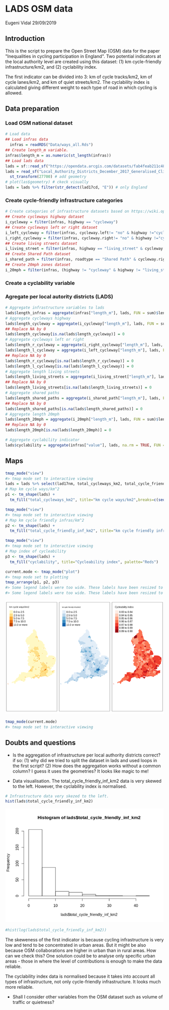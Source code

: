 LADS OSM data
================
Eugeni Vidal
29/09/2019

<!-- README.md is generated from README.Rmd. Please edit that file -->

## Introduction

This is the script to prepare the Open Street Map (OSM) data for the paper "Inequalities in cycling participation in England". Two potential indicators at the local authority level are created using this dataset: (1) km cycle-friendly infrastructure/km2, and (2) cyclability index.

The first indicator can be divided into 3: km of cycle tracks/km2, km of cycle lanes/km2, and km of quiet streets/km2. The cyclability index is calculated giving different weight to each type of road in which cycling is allowed.

## Data preparation

### Load OSM national dataset

``` r
# Load data
## Load infras data
  infras = readRDS("Data/ways_all.Rds")
## Create length_m variable.
infras$length_m = as.numeric(st_length(infras))
## Load lads data
lads = sf::read_sf("https://opendata.arcgis.com/datasets/fab4feab211c4899b602ecfbfbc420a3_3.geojson")
lads = read_sf("Local_Authority_Districts_December_2017_Generalised_Clipped_Boundaries_in_United_Kingdom_WGS84.geojson") %>% 
  st_transform(27700) # add geometry
# plot(las$geometry) # ckeck visually
lads = lads %>% filter(str_detect(lad17cd, "E")) # only England
```

### Create cycle-friendly infrastructure categories

``` r
# Create categories of infrastructure datasets based on https://wiki.openstreetmap.org/wiki/Bicycle#cite_note-anyroad-1. 
## Create cycleways highway dataset
i_cycleway = filter(infras, highway == "cycleway")
## Create cycleways left or right dataset
i_left_cycleway = filter(infras, cycleway.left!= "no" & highway !="cycleway")
i_right_cycleway = filter(infras, cycleway.right!= "no" & highway !="cycleway") 
## Create living streets dataset
i_living_street = filter(infras, highway == "living_street" & cycleway.right == "no" & cycleway.left == "no")
## Create Shared Path dataset
i_shared_path = filter(infras, roadtype == "Shared Path" & cycleway.right == "no" & cycleway.left == "no")
## Create 20mph zones dataset
i_20mph = filter(infras, (highway != "cycleway" & highway != "living_street" & roadtype != "Shared Path" & cycleway.left == "no" & cycleway.right == "no") &  maxspeed <= "20")
```

### Create a cyclability variable

### Agregate per local autority districts (LADS)

``` r
# Aggregate infrastructure variables to lads
lads$length_infras = aggregate(infras["length_m"], lads, FUN = sum)$length_m
# Aggregate cycleways highway
lads$length_cycleway = aggregate(i_cycleway["length_m"], lads, FUN = sum)$length_m
## Replace NA by 0
lads$length_cycleway[is.na(lads$length_cycleway)] = 0
# Aggregate cycleways left or right
lads$length_r_cycleway = aggregate(i_right_cycleway["length_m"], lads, FUN = sum)$length_m
lads$length_l_cycleway = aggregate(i_left_cycleway["length_m"], lads, FUN = sum)$length_m
## Replace NA by 0
lads$length_r_cycleway[is.na(lads$length_r_cycleway)] = 0
lads$length_l_cycleway[is.na(lads$length_l_cycleway)] = 0
# Aggregate length living streets
lads$length_living_streets = aggregate(i_living_street["length_m"], lads, FUN = sum)$length_m
## Replace NA by 0
lads$length_living_streets[is.na(lads$length_living_streets)] = 0
# Aggregate shared paths
lads$length_shared_paths = aggregate(i_shared_path["length_m"], lads, FUN = sum)$length_m
## Replace NA by 0
lads$length_shared_paths[is.na(lads$length_shared_paths)] = 0
# Aggregate length 20mph
lads$length_20mph = aggregate(i_20mph["length_m"], lads, FUN = sum)$length_m
## Replace NA by 0
lads$length_20mph[is.na(lads$length_20mph)] = 0
```

``` r
# Aggregate cyclability indicator
lads$cyclability = aggregate(infras["value"], lads, na.rm = TRUE, FUN = mean)$value
```

## Maps

``` r
tmap_mode("view")
#> tmap mode set to interactive viewing
lads = lads %>% select(lad17nm, total_cycleways_km2, total_cycle_friendly_inf_km2, cyclability)
# Map km cycle ways/km^2
p1 <- tm_shape(lads) +
  tm_fill("total_cycleways_km2", title="km cycle ways/km2",breaks=c(seq(0, 10, by=2.5), Inf))
```

``` r
tmap_mode("view")
#> tmap mode set to interactive viewing
# Map km cycle friendly infras/km^2
p2 <- tm_shape(lads) +
  tm_fill("total_cycle_friendly_inf_km2", title="km cycle friendly infras/km2", breaks=c(seq(0, 10, by=2.5), Inf), palette="Blues")
```

``` r
tmap_mode("view")
#> tmap mode set to interactive viewing
# Map index of cycleability
p3 <- tm_shape(lads) +
  tm_fill("cyclability", title="Cycleability index", palette="Reds")
```

``` r
current.mode <- tmap_mode("plot")
#> tmap mode set to plotting
tmap_arrange(p1, p2, p3)
#> Some legend labels were too wide. These labels have been resized to 0.63. Increase legend.width (argument of tm_layout) to make the legend wider and therefore the labels larger.
#> Some legend labels were too wide. These labels have been resized to 0.63. Increase legend.width (argument of tm_layout) to make the legend wider and therefore the labels larger.
```

![](README_files/figure-gfm/unnamed-chunk-13-1.png)<!-- -->

``` r
tmap_mode(current.mode) 
#> tmap mode set to interactive viewing
```

## Doubts and questions

- Is the aggregation of infrastructure per local authority districts correct? if so: (1) why did we tried to split the dataset in lads and used loops in the first script? (2) How does the aggregation works without a common column? I guess it uses the geometries? It looks like magic to me! 

- Data visualisation. The total_cycle_friendly_inf_km2 data is very skewed to the left. However, the cyclability index is normalised.

<!-- end list -->

``` r
# Infrastructure data very skezed to the left. 
hist(lads$total_cycle_friendly_inf_km2)
```

![](README_files/figure-gfm/unnamed-chunk-14-1.png)<!-- -->

``` r
#hist(log(lads$total_cycle_friendly_inf_km2))
```

The skeweness of the first indicator is because cycling infrastructure is very low and tend to be concentrated in urban areas. But it might be also because OSM collaborations are higher in urban than in rural areas. How can we check this? One solution could be to analyse only specific urban areas - those in where the level of contributions is enough to make the data reliable.

The cyclability index data is normalised because it takes into account all types of infrastructure, not only cycle-friendly infrastructure. It looks much more reliable.
  
- Shall I consider other variables from the OSM dataset such as volume of traffic or quietness? 
